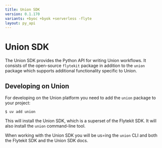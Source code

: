 ```yaml
---
title: Union SDK
version: 0.1.170
variants: +byoc +byok +serverless -flyte
layout: py_api
---
```


# Union SDK

The Union SDK provides the Python API for writing Union workflows. It consists
of the open-source `flytekit` package in addition to the `union` package which
supports additional functionality specific to Union.

## Developing on Union

For developing on the Union platform you need to add the `union` package to your
project:

```shell
$ uv add union
```

This will install the Union SDK, which is a superset of the Flytekit SDK.
It will also install the `union` command-line tool.

When working with the Union SDK you will be us=ing the `union` CLI and both the
Flytekit SDK and the Union SDK docs.


